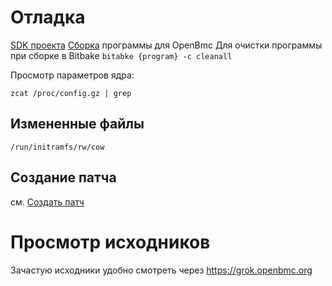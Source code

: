 # Отладка
[SDK проекта](sdk.md)
[Сборка](build.md) программы для OpenBmc
Для очистки программы при сборке в Bitbake `bitabke {program} -c cleanall`

Просмотр параметров ядра:
```
zcat /proc/config.gz | grep 
```

##  Измененные файлы
`/run/initramfs/rw/cow`

## Создание патча
см. [Создать патч](bitbake.md)

# Просмотр исходников
Зачастую исходники удобно смотреть через https://grok.openbmc.org
